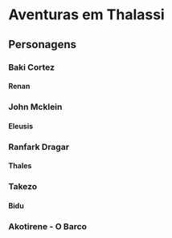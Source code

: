 # Aventuras em Thalassi

## Personagens

### Baki Cortez
#### Renan

### John Mcklein
#### Eleusis

### Ranfark Dragar
#### Thales

### Takezo
#### Bidu

### Akotirene - O Barco
